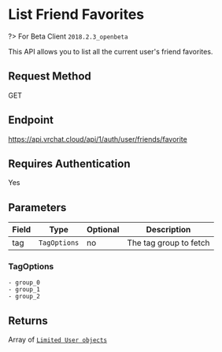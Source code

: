 # List Friend Favorites

?> For Beta Client `2018.2.3_openbeta`

This API allows you to list all the current user's friend favorites.

## Request Method
GET

## Endpoint
https://api.vrchat.cloud/api/1/auth/user/friends/favorite

## Requires Authentication
Yes

## Parameters

Field | Type | Optional | Description
------|------|----------|------------
tag | `TagOptions` | no | The tag group to fetch

### TagOptions

    - group_0
    - group_1
    - group_2

## Returns

Array of [`Limited User objects`](Objects/User.md?id=limited-user-object)
